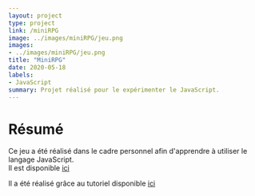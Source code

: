 ```yaml
---
layout: project
type: project
link: /miniRPG
image: ../images/miniRPG/jeu.png
images:
- ../images/miniRPG/jeu.png
title: "MiniRPG"
date: 2020-05-18
labels:
- JavaScript
summary: Projet réalisé pour le expérimenter le JavaScript.
---
```


# Résumé

Ce jeu a été réalisé dans le cadre personnel afin d'apprendre à utiliser le langage JavaScript.  
Il est disponible [ici](https://www.jeanlaurent.me/miniRPG/)

Il a été réalisé grâce au tutoriel disponible [ici](http://sdz.tdct.org/sdz/creer-un-mini-rpg-en-javascript-avec-canvas.html)
